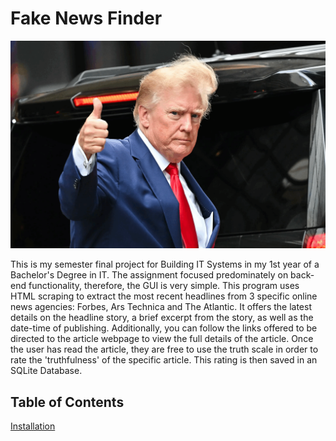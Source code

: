 # Fake News Finder

![Project Logo](Borowitz-Trump.gif)

This is my semester final project for Building IT Systems in my 1st year of a Bachelor's Degree in IT. The assignment focused predominately on back-end functionality, therefore, the GUI is very simple. This program uses HTML scraping to extract the most recent headlines from 3 specific online news agencies: Forbes, Ars Technica and The Atlantic. It offers the latest details on the headline story, a brief excerpt from the story, as well as the date-time of publishing. Additionally, you can follow the links offered to be directed to the article webpage to view the full details of the article. Once the user has read the article, they are free to use the truth scale in order to rate the 'truthfulness' of the specific article. This rating is then saved in an SQLite Database.

## Table of Contents
[Installation](#installation)
